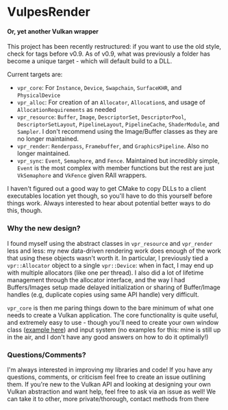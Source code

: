 # VulpesRender
#### Or, yet another Vulkan wrapper

This project has been recently restructured: if you want to use the old style, check for tags before v0.9. As of v0.9, what was previously a folder has become a unique target - which will default build to a DLL.

Current targets are:
- `vpr_core`: For `Instance`, `Device`, `Swapchain`, `SurfaceKHR`, and `PhysicalDevice`
- `vpr_alloc`: For creation of an `Allocator`, `Allocation`s, and usage of `AllocationRequirements` as needed
- `vpr_resource`: `Buffer`, `Image`, `DescriptorSet`, `DescriptorPool`, `DescriptorSetLayout`, `PipelineLayout`, `PipelineCache`, `ShaderModule`, and `Sampler`. I don't recommend using the Image/Buffer classes as they are no longer maintained. 
- `vpr_render`: `Renderpass`, `Framebuffer`, and `GraphicsPipeline`. Also no longer maintained.
- `vpr_sync`: `Event`, `Semaphore`, and `Fence`. Maintained but incredibly simple, `Event` is the most complex with member functions but the rest are just `VkSemaphore` and `VkFence` given RAII wrappers.

I haven't figured out a good way to get CMake to copy DLLs to a client executables location yet though, so you'll have to do this yourself before things work. Always interested to hear about potential better ways to do this, though.

### Why the new design?

I found myself using the abstract classes in `vpr_resource` and `vpr_render` less and less: my new data-driven rendering work does enough of the work that using these objects wasn't worth it. In particular, I previously tied a `vpr::Allocator` object to a single `vpr::Device`: when in fact, I may end up with multiple allocators (like one per thread). I also did a lot of lifetime management through the allocator interface, and the way I had Buffers/Images setup made delayed initialization or sharing of Buffer/Image handles (e.g, duplicate copies using same API handle) very difficult.

`vpr_core` is then me paring things down to the bare minimum of what one needs to create a Vulkan application. The core functionality is quite useful, and extremely easy to use - though you'll need to create your own window class ([example here](https://gist.github.com/fuchstraumer/9055fe7a4a0cfc1f8ebc598fa162fa85)) and input system (no examples for this: mine is still up in the air, and I don't have any good answers on how to do it optimally!)

### Questions/Comments?

I'm always interested in improving my libraries and code! If you have any questions, comments, or criticism feel free to create an issue outlining them. If you're new to the Vulkan API and looking at designing your own Vulkan abstraction and want help, feel free to ask via an issue as well! We can take it to other, more private/thorough, contact methods from there
